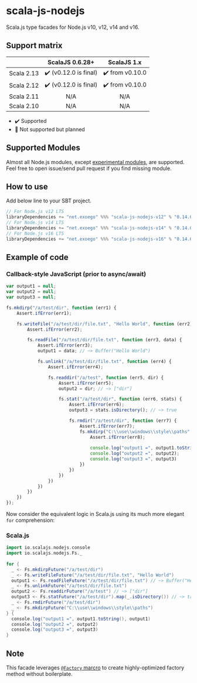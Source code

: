 # scala-js-nodejs

Scala.js type facades for Node.js v10, v12, v14 and v16.

## Support matrix

|            |            ScalaJS 0.6.28+            |           ScalaJS 1.x           |
| ---------- | :-----------------------------------: | :-----------------------------: |
| Scala 2.13 | :heavy_check_mark: (v0.12.0 is final) | :heavy_check_mark: from v0.10.0 |
| Scala 2.12 | :heavy_check_mark: (v0.12.0 is final) | :heavy_check_mark: from v0.10.0 |
| Scala 2.11 |                  N/A                  |               N/A               |
| Scala 2.10 |                  N/A                  |               N/A               |

*   :heavy_check_mark: Supported
*   :construction: Not supported but planned

## Supported Modules

Almost all Node.js modules, except [experimental modules](https://github.com/exoego/scala-js-nodejs/issues?q=is%3Aissue+is%3Aopen+label%3Amissing), are supported.
Feel free to open issue/send pull request if you find missing module.

## How to use

Add below line to your SBT project.

```sbt
// For Node.js v12 LTS
libraryDependencies += "net.exoego" %%% "scala-js-nodejs-v12" % "0.14.0"
// For Node.js v14 LTS
libraryDependencies += "net.exoego" %%% "scala-js-nodejs-v14" % "0.14.0"
// For Node.js v16 LTS
libraryDependencies += "net.exoego" %%% "scala-js-nodejs-v16" % "0.14.0"
```

## Example of code

### Callback-style JavaScript (prior to async/await)

```javascript
var output1 = null;
var output2 = null;
var output3 = null;

fs.mkdirp("/a/test/dir", function (err1) {
    Assert.ifError(err1);

    fs.writeFile("/a/test/dir/file.txt", "Hello World", function (err2) {
        Assert.ifError(err2);

        fs.readFile("/a/test/dir/file.txt", function (err3, data) {
            Assert.ifError(err3);
            output1 = data; // ~> Buffer("Hello World")

            fs.unlink("/a/test/dir/file.txt", function (err4) {
                Assert.ifError(err4);

                fs.readdir("/a/test", function (err5, dir) {
                    Assert.ifError(err5);
                    output2 = dir; // ~> ["dir"]

                    fs.stat("/a/test/dir", function (err6, stats) {
                        Assert.ifError(err6);
                        output3 = stats.isDirectory(); // ~> true

                        fs.rmdir("/a/test/dir", function (err7) {
                            Assert.ifError(err7);
                            fs.mkdirp("C:\\use\\windows\\style\\paths", function (err8) {
                                Assert.ifError(err8);
                                
                                console.log("output1 =", output1.toString(), output1);
                                console.log("output2 =", output2);
                                console.log("output3 =", output3)
                            })
                        })
                    })
                })
            })
        })
    })
});
```

Now consider the equivalent logic in Scala.js using its much more elegant `for` comprehension:

### Scala.js

```scala
import io.scalajs.nodejs.console
import io.scalajs.nodejs.Fs._
  
for {
  _ <- Fs.mkdirpFuture("/a/test/dir")
  _ <- Fs.writeFileFuture("/a/test/dir/file.txt", "Hello World")
  output1 <- Fs.readFileFuture("/a/test/dir/file.txt") // ~> Buffer("Hello World")
  _ <- Fs.unlinkFuture("/a/test/dir/file.txt")
  output2 <- Fs.readdirFuture("/a/test") // ~> ["dir"]
  output3 <- Fs.statFuture("/a/test/dir").map(_.isDirectory()) // ~> true
  _ <- Fs.rmdirFuture("/a/test/dir")
  _ <- Fs.mkdirpFuture("C:\\use\\windows\\style\\paths")
} {
  console.log("output1 =", output1.toString(), output1)
  console.log("output2 =", output2)
  console.log("output3 =", output3)
}
```

## Note

This facade leverages [`@Factory` marcro](https://github.com/exoego/scalajs-types-util#factory-macro) to create highly-optimized factory method without boilerplate.
